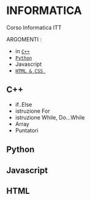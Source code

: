 # INFORMATICA
Corso Informatica ITT

ARGOMENTI : 
- in [`C++`](#c++)
-  [`Python`](#Python)
- Javascript
-  [`HTML & CSS `](#HTML)



 

## C++
- if..Else
- istruzione For
- istruzione While, Do...While
- Array
- Puntatori


## Python


## Javascript 


## HTML  



